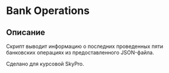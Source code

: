 # Bank Operations

## Описание

Скрипт выводит информацию о последних проведенных пяти банковских операциях из предоставленного JSON-файла.

Сделано для курсовой SkyPro.
